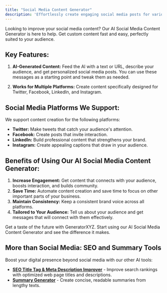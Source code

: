 ```yaml
---
title: "Social Media Content Generator"
description: 'Effortlessly create engaging social media posts for various platforms with our AI-powered generator.'
---
```


Looking to improve your social media content? Our AI Social Media Content Generator is here to help. Get custom content fast and easy, perfectly suited to your audience.

## Key Features:

1. **AI-Generated Content:** Feed the AI with a text or URL, describe your audience, and get personalized social media posts. You can use these messages as a starting point and tweak them as needed.

2. **Works for Multiple Platforms:** Create content specifically designed for Twitter, Facebook, LinkedIn, and Instagram.


## Social Media Platforms We Support:

We support content creation for the following platforms:

* **Twitter:** Make tweets that catch your audience's attention.
* **Facebook:** Create posts that invite interaction.
* **LinkedIn:** Build professional content that strengthens your brand.
* **Instagram:** Create appealing captions that draw in your audience.

## Benefits of Using Our AI Social Media Content Generator:

1. **Increase Engagement:** Get content that connects with your audience, boosts interaction, and builds community.
2. **Save Time:** Automate content creation and save time to focus on other important parts of your business.
3. **Maintain Consistency:** Keep a consistent brand voice across all platforms.
4. **Tailored to Your Audience:** Tell us about your audience and get messages that will connect with them effectively.

Get a taste of the future with GeneratorXYZ. Start using our AI Social Media Content Generator and see the difference it makes.

## More than Social Media: SEO and Summary Tools
Boost your digital presence beyond social media with our other AI tools:

* **[SEO Title Tag & Meta Description Improver](/generators/seo-title-description-improver)** - Improve search rankings with optimized web page titles and descriptions.
* **[Summary Generator](/generators/summarize)** - Create concise, readable summaries from lengthy texts.
